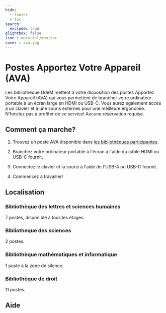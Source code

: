 ```yaml
---
hide:
  - footer
  - toc
search:
  exclude: true
glightbox: false
icon : material/monitor
cover : ava.jpg
---
```


# Postes Apportez Votre Appareil (AVA)



Les bibliothèque UdeM mettent à votre disposition des postes Apportez Votre Appareil (AVA) qui vous permettent de brancher votre ordinateur portable à un écran large en HDMI ou USB-C. Vous aurez également accès à un clavier et à une souris externes pour une meilleure ergonomie. N'hésitez pas à profiter de ce service! Aucune réservation requise.

## Comment ça marche?

1) Trouvez un poste AVA disponible dans [les bibliothèques participantes](#localisation).

2) Branchez votre ordinateur portable à l'écran à l'aide du câble HDMI ou USB-C fournit.

3) Connectez le clavier et la souris à l'aide de l'USB-A ou USB-C fournit.

4) Commencez à travailler!

## Localisation
### Bibliothèque des lettres et sciences humaines
7 postes, disponible à tous les étages.
### Bibliotheque des sciences
2 postes.
### Bibliothèque mathématiques et informatique
1 poste à la zone de silence.
### Bibliothèque de droit
11 postes.

## Aide
